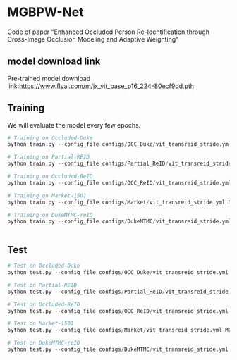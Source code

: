 # MGBPW-Net
Code of paper "Enhanced Occluded Person Re-Identification through Cross-Image Occlusion Modeling and Adaptive Weighting"

## model download link
Pre-trained model download link:https://www.flyai.com/m/jx_vit_base_p16_224-80ecf9dd.pth

## Training

We will evaluate the model every few epochs.


```python
# Training on Occluded-Duke
python train.py --config_file configs/OCC_Duke/vit_transreid_stride.yml MODEL.DEVICE_ID "('0')"

# Training on Partial-REID
python train.py --config_file configs/Partial_ReID/vit_transreid_stride.yml MODEL.DEVICE_ID "('0')"

# Training on Occluded-ReID
python train.py --config_file configs/OCC_ReID/vit_transreid_stride.yml MODEL.DEVICE_ID "('0')"

# Training on Market-1501
python train.py --config_file configs/Market/vit_transreid_stride.yml MODEL.DEVICE_ID "('0')"

# Training on DukeMTMC-reID
python train.py --config_file configs/DukeMTMC/vit_transreid_stride.yml MODEL.DEVICE_ID "('0')"



```

## Test

```python
# Test on Occluded-Duke
python test.py --config_file configs/OCC_Duke/vit_transreid_stride.yml MODEL.DEVICE_ID "('0')"

# Test on Partial-REID
python test.py --config_file configs/Partial_ReID/vit_transreid_stride.yml MODEL.DEVICE_ID "('0')"

# Test on Occluded-ReID
python test.py --config_file configs/OCC_ReID/vit_transreid_stride.yml MODEL.DEVICE_ID "('0')"

# Test on Market-1501
python test.py --config_file configs/Market/vit_transreid_stride.yml MODEL.DEVICE_ID "('0')"

# Test on DukeMTMC-reID
python test.py --config_file configs/DukeMTMC/vit_transreid_stride.yml MODEL.DEVICE_ID "('0')"

```


